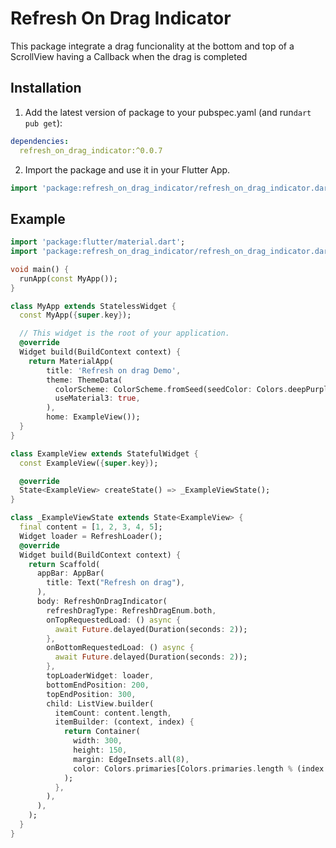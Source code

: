 

# Refresh On Drag Indicator

This package integrate a drag funcionality at the bottom and top of a ScrollView having a Callback when the drag is completed 

## Installation 

1. Add the latest version of package to your pubspec.yaml (and run`dart pub get`):
```yaml
dependencies:
  refresh_on_drag_indicator:^0.0.7
```

2. Import the package and use it in your Flutter App.
```dart
import 'package:refresh_on_drag_indicator/refresh_on_drag_indicator.dart';
```

## Example

```dart
import 'package:flutter/material.dart';
import 'package:refresh_on_drag_indicator/refresh_on_drag_indicator.dart';

void main() {
  runApp(const MyApp());
}

class MyApp extends StatelessWidget {
  const MyApp({super.key});

  // This widget is the root of your application.
  @override
  Widget build(BuildContext context) {
    return MaterialApp(
        title: 'Refresh on drag Demo',
        theme: ThemeData(
          colorScheme: ColorScheme.fromSeed(seedColor: Colors.deepPurple),
          useMaterial3: true,
        ),
        home: ExampleView());
  }
}

class ExampleView extends StatefulWidget {
  const ExampleView({super.key});

  @override
  State<ExampleView> createState() => _ExampleViewState();
}

class _ExampleViewState extends State<ExampleView> {
  final content = [1, 2, 3, 4, 5];
  Widget loader = RefreshLoader();
  @override
  Widget build(BuildContext context) {
    return Scaffold(
      appBar: AppBar(
        title: Text("Refresh on drag"),
      ),
      body: RefreshOnDragIndicator(
        refreshDragType: RefreshDragEnum.both,
        onTopRequestedLoad: () async {
          await Future.delayed(Duration(seconds: 2));
        },
        onBottomRequestedLoad: () async {
          await Future.delayed(Duration(seconds: 2));
        },
        topLoaderWidget: loader,
        bottomEndPosition: 200,
        topEndPosition: 300,
        child: ListView.builder(
          itemCount: content.length,
          itemBuilder: (context, index) {
            return Container(
              width: 300,
              height: 150,
              margin: EdgeInsets.all(8),
              color: Colors.primaries[Colors.primaries.length % (index + 1)],
            );
          },
        ),
      ),
    );
  }
}



```

